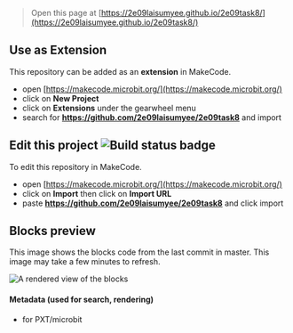 
> Open this page at [https://2e09laisumyee.github.io/2e09task8/](https://2e09laisumyee.github.io/2e09task8/)

## Use as Extension

This repository can be added as an **extension** in MakeCode.

* open [https://makecode.microbit.org/](https://makecode.microbit.org/)
* click on **New Project**
* click on **Extensions** under the gearwheel menu
* search for **https://github.com/2e09laisumyee/2e09task8** and import

## Edit this project ![Build status badge](https://github.com/2e09laisumyee/2e09task8/workflows/MakeCode/badge.svg)

To edit this repository in MakeCode.

* open [https://makecode.microbit.org/](https://makecode.microbit.org/)
* click on **Import** then click on **Import URL**
* paste **https://github.com/2e09laisumyee/2e09task8** and click import

## Blocks preview

This image shows the blocks code from the last commit in master.
This image may take a few minutes to refresh.

![A rendered view of the blocks](https://github.com/2e09laisumyee/2e09task8/raw/master/.github/makecode/blocks.png)

#### Metadata (used for search, rendering)

* for PXT/microbit
<script src="https://makecode.com/gh-pages-embed.js"></script><script>makeCodeRender("{{ site.makecode.home_url }}", "{{ site.github.owner_name }}/{{ site.github.repository_name }}");</script>
